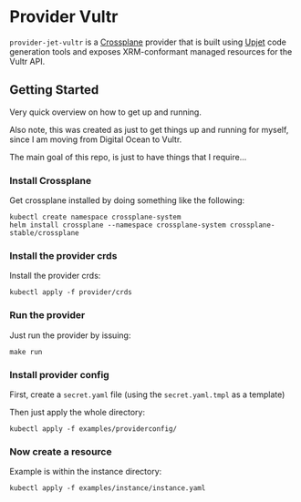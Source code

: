 # Provider Vultr

`provider-jet-vultr` is a [Crossplane](https://crossplane.io/) provider that
is built using [Upjet](https://github.com/upbound/upjet) code
generation tools and exposes XRM-conformant managed resources for the
Vultr API.

## Getting Started

Very quick overview on how to get up and running.

Also note, this was created as just to get things up and running for myself, since I am moving from Digital Ocean to Vultr.

The main goal of this repo, is just to have things that I require...

### Install Crossplane

Get crossplane installed by doing something like the following:

```
kubectl create namespace crossplane-system
helm install crossplane --namespace crossplane-system crossplane-stable/crossplane
```
### Install the provider crds

Install the provider crds:

```
kubectl apply -f provider/crds
```

### Run the provider

Just run the provider by issuing:

````
make run
````

### Install provider config

First, create a `secret.yaml` file (using the `secret.yaml.tmpl` as a template)

Then just apply the whole directory:

```
kubectl apply -f examples/providerconfig/
```

### Now create a resource

Example is within the instance directory:

```
kubectl apply -f examples/instance/instance.yaml
```

